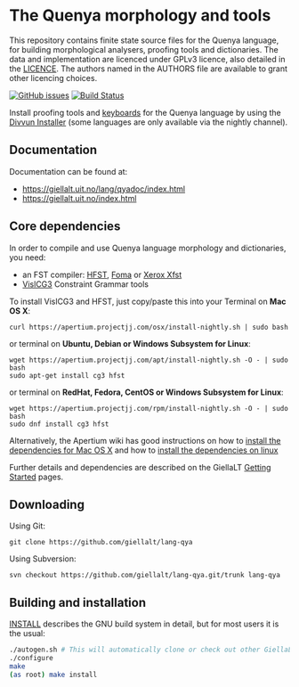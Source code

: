 The Quenya morphology and tools
==========================================

This repository contains finite state source files for the Quenya language,
for building morphological analysers, proofing tools
and dictionaries. The data and implementation are licenced under GPLv3
licence, also detailed in the
[LICENCE](https://github.com/giellalt/lang-qya/blob/develop/LICENCE). The
authors named in the AUTHORS file are available to grant other licencing
choices.

[![GitHub issues](https://img.shields.io/github/issues-raw/giellalt/lang-qya)](https://github.com/giellalt/lang-qya/issues)
 [![Build Status](https://github.com/giellalt/lang-qya/workflows/Build%20Speller%20Archives%20and%20Bundles/badge.svg)](https://github.com/giellalt/lang-qya/actions)

Install proofing tools and [keyboards](https://github.com/giellalt/keyboard-qya)
for the Quenya language by using the [Divvun Installer](http://divvun.no)
(some languages are only available via the nightly channel).

Documentation
-------------

Documentation can be found at:

-   <https://giellalt.uit.no/lang/qyadoc/index.html>
-   <https://giellalt.uit.no/index.html>

Core dependencies
-----------------

In order to compile and use Quenya language morphology and
dictionaries, you need:

- an FST compiler: [HFST](https://github.com/hfst/hfst), [Foma](https://github.com/mhulden/foma) or [Xerox Xfst](https://web.stanford.edu/~laurik/fsmbook/home.html)
- [VislCG3](https://visl.sdu.dk/svn/visl/tools/vislcg3/trunk) Constraint Grammar tools

To install VislCG3 and HFST, just copy/paste this into your Terminal on **Mac OS X**:

```
curl https://apertium.projectjj.com/osx/install-nightly.sh | sudo bash
```

or terminal on **Ubuntu, Debian or Windows Subsystem for Linux**:

```
wget https://apertium.projectjj.com/apt/install-nightly.sh -O - | sudo bash
sudo apt-get install cg3 hfst
```

or terminal on **RedHat, Fedora, CentOS or Windows Subsystem for Linux**:

```
wget https://apertium.projectjj.com/rpm/install-nightly.sh -O - | sudo bash
sudo dnf install cg3 hfst
```

Alternatively, the Apertium wiki has good instructions on how to [install the dependencies for Mac
OS X](https://wiki.apertium.org/wiki/Apertium_on_Mac_OS_X) and how to [install
the dependencies on
linux](https://wiki.apertium.org/wiki/Installation_of_grammar_libraries)

Further details and dependencies are described on the GiellaLT [Getting Started](https://giellalt.uit.no/infra/GettingStarted.html) pages.

Downloading
-----------

Using Git:
```
git clone https://github.com/giellalt/lang-qya
```

Using Subversion:
```
svn checkout https://github.com/giellalt/lang-qya.git/trunk lang-qya
```

Building and installation
-------------------------

[INSTALL](https://github.com/giellalt/lang-qya/blob/develop/INSTALL)
describes the GNU build system in detail, but for most users it is the usual:

```sh
./autogen.sh # This will automatically clone or check out other GiellaLT dependencies
./configure
make
(as root) make install
```
